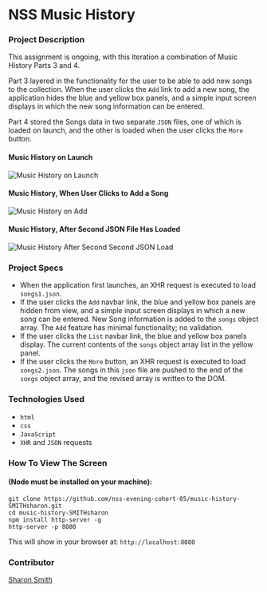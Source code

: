# NSS Music History

### Project Description 
This assignment is ongoing, with this iteration a combination of Music History Parts 3 and 4. 

Part 3 layered in the functionality for the user to be able to add new songs to the collection. When the user clicks the `Add` link to add a new song, the application hides the blue and yellow box panels, and a simple input screen displays in which the new song information can be entered. 

Part 4 stored the Songs data in two separate `JSON` files, one of which is loaded on launch, and the other is loaded when the user clicks the `More` button. 


#### Music History on Launch
![Music History on Launch](https://raw.githubusercontent.com/nss-evening-cohort-05/music-history-SMITHsharon/screens/screens/Music%20History%204%20on%20Launch.png)


#### Music History, When User Clicks to Add a Song
![Music History on Add](https://raw.githubusercontent.com/nss-evening-cohort-05/music-history-SMITHsharon/screens/screens/Music%20History%203%20on%20Add.png)


#### Music History, After Second JSON File Has Loaded
![Music History After Second Second JSON Load](https://raw.githubusercontent.com/nss-evening-cohort-05/music-history-SMITHsharon/screens/screens/Music%20History%204%20on%20Loading%20Second%20JSON.png)


### Project Specs
- When the application first launches, an XHR request is executed to load `songs1.json`.
- If the user clicks the `Add` navbar link, the blue and yellow box panels are hidden from view, and a simple input screen displays in which a new song can be entered. New Song information is added to the `songs` object array. The `Add` feature has minimal functionality; no validation. 
- If the user clicks the `List` navbar link, the blue and yellow box panels display. The current contents of the `songs` object array list in the yellow panel. 
- If the user clicks the `More` button, an XHR request is executed to load `songs2.json`. The songs in this `json` file are pushed to the end of the `songs` object array, and the revised array is written to the DOM. 


### Technologies Used
- `html`
- `css`
- `JavaScript`
- `XHR` and `JSON` requests


### How To View The Screen 
#### (Node must be installed on your machine):
```
git clone https://github.com/nss-evening-cohort-05/music-history-SMITHsharon.git
cd music-history-SMITHsharon
npm install http-server -g
http-server -p 8080
```

This will show in your browser at: `http://localhost:8080`

### Contributor
[Sharon Smith](https://github.com/SMITHsharon)

